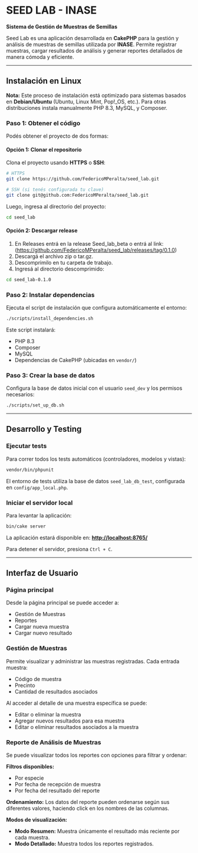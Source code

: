 # SEED LAB - INASE

**Sistema de Gestión de Muestras de Semillas**

Seed Lab es una aplicación desarrollada en **CakePHP** para la gestión y análisis de muestras de semillas utilizada por **INASE**. Permite registrar muestras, cargar resultados de análisis y generar reportes detallados de manera cómoda y eficiente.

---

## Instalación en Linux

**Nota:** Este proceso de instalación está optimizado para sistemas basados en **Debian/Ubuntu** (Ubuntu, Linux Mint, Pop!_OS, etc.). Para otras distribuciones instala manualmente PHP 8.3, MySQL, y Composer.

### Paso 1: Obtener el código


Podés obtener el proyecto de dos formas:


#### Opción 1: Clonar el repositorio

Clona el proyecto usando **HTTPS** o **SSH**:

```bash
# HTTPS
git clone https://github.com/FedericoMPeralta/seed_lab.git

# SSH (si tenés configurada tu clave)
git clone git@github.com:FedericoMPeralta/seed_lab.git
```

Luego, ingresa al directorio del proyecto:

```bash
cd seed_lab
```

#### Opción 2: Descargar release

1. En Releases entrá en la release Seed_lab_beta o entrá al link: (https://github.com/FedericoMPeralta/seed_lab/releases/tag/0.1.0)
2. Descargá el archivo zip o tar.gz.
3. Descomprimilo en tu carpeta de trabajo.
4. Ingresá al directorio descomprimido:

```bash
cd seed_lab-0.1.0
```

### Paso 2: Instalar dependencias

Ejecuta el script de instalación que configura automáticamente el entorno:
```bash
./scripts/install_dependencies.sh
```

Este script instalará:

- PHP 8.3
- Composer
- MySQL
- Dependencias de CakePHP (ubicadas en `vendor/`)

### Paso 3: Crear la base de datos

Configura la base de datos inicial con el usuario `seed_dev` y los permisos necesarios:
```bash
./scripts/set_up_db.sh
```

---

## Desarrollo y Testing

### Ejecutar tests

Para correr todos los tests automáticos (controladores, modelos y vistas):
```bash
vendor/bin/phpunit
```

El entorno de tests utiliza la base de datos `seed_lab_db_test`, configurada en `config/app_local.php`.

### Iniciar el servidor local

Para levantar la aplicación:
```bash
bin/cake server
```

La aplicación estará disponible en: **[http://localhost:8765/](http://localhost:8765/)**

Para detener el servidor, presiona `Ctrl + C`.

---

## Interfaz de Usuario

### Página principal

Desde la página principal se puede acceder a:

- Gestión de Muestras
- Reportes
- Cargar nueva muestra
- Cargar nuevo resultado

### Gestión de Muestras

Permite visualizar y administrar las muestras registradas. Cada entrada muestra:

- Código de muestra
- Precinto
- Cantidad de resultados asociados

Al acceder al detalle de una muestra específica se puede:

- Editar o eliminar la muestra
- Agregar nuevos resultados para esa muestra
- Editar o eliminar resultados asociados a la muestra

### Reporte de Análisis de Muestras

Se puede visualizar todos los reportes con opciones para filtrar y ordenar:

**Filtros disponibles:**

- Por especie
- Por fecha de recepción de muestra
- Por fecha del resultado del reporte

**Ordenamiento:** Los datos del reporte pueden ordenarse según sus diferentes valores, haciendo click en los nombres de las columnas.

**Modos de visualización:**

- **Modo Resumen:** Muestra únicamente el resultado más reciente por cada muestra.
- **Modo Detallado:** Muestra todos los reportes registrados.
